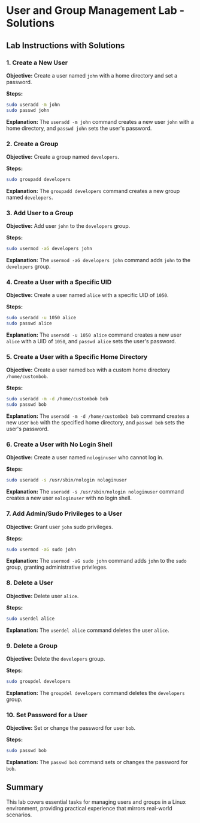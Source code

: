 
# User and Group Management Lab - Solutions

## Lab Instructions with Solutions

### 1. Create a New User
**Objective:** Create a user named `john` with a home directory and set a password.

**Steps:**
```sh
sudo useradd -m john
sudo passwd john
```
**Explanation:** The `useradd -m john` command creates a new user `john` with a home directory, and `passwd john` sets the user's password.

### 2. Create a Group
**Objective:** Create a group named `developers`.

**Steps:**
```sh
sudo groupadd developers
```
**Explanation:** The `groupadd developers` command creates a new group named `developers`.

### 3. Add User to a Group
**Objective:** Add user `john` to the `developers` group.

**Steps:**
```sh
sudo usermod -aG developers john
```
**Explanation:** The `usermod -aG developers john` command adds `john` to the `developers` group.

### 4. Create a User with a Specific UID
**Objective:** Create a user named `alice` with a specific UID of `1050`.

**Steps:**
```sh
sudo useradd -u 1050 alice
sudo passwd alice
```
**Explanation:** The `useradd -u 1050 alice` command creates a new user `alice` with a UID of `1050`, and `passwd alice` sets the user's password.

### 5. Create a User with a Specific Home Directory
**Objective:** Create a user named `bob` with a custom home directory `/home/custombob`.

**Steps:**
```sh
sudo useradd -m -d /home/custombob bob
sudo passwd bob
```
**Explanation:** The `useradd -m -d /home/custombob bob` command creates a new user `bob` with the specified home directory, and `passwd bob` sets the user's password.

### 6. Create a User with No Login Shell
**Objective:** Create a user named `nologinuser` who cannot log in.

**Steps:**
```sh
sudo useradd -s /usr/sbin/nologin nologinuser
```
**Explanation:** The `useradd -s /usr/sbin/nologin nologinuser` command creates a new user `nologinuser` with no login shell.

### 7. Add Admin/Sudo Privileges to a User
**Objective:** Grant user `john` sudo privileges.

**Steps:**
```sh
sudo usermod -aG sudo john
```
**Explanation:** The `usermod -aG sudo john` command adds `john` to the `sudo` group, granting administrative privileges.

### 8. Delete a User
**Objective:** Delete user `alice`.

**Steps:**
```sh
sudo userdel alice
```
**Explanation:** The `userdel alice` command deletes the user `alice`.

### 9. Delete a Group
**Objective:** Delete the `developers` group.

**Steps:**
```sh
sudo groupdel developers
```
**Explanation:** The `groupdel developers` command deletes the `developers` group.

### 10. Set Password for a User
**Objective:** Set or change the password for user `bob`.

**Steps:**
```sh
sudo passwd bob
```
**Explanation:** The `passwd bob` command sets or changes the password for `bob`.

## Summary

This lab covers essential tasks for managing users and groups in a Linux environment, providing practical experience that mirrors real-world scenarios.
